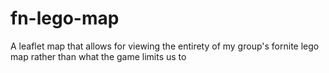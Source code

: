 # fn-lego-map
A leaflet map that allows for viewing the entirety of my group's fornite lego map rather than what the game limits us to
